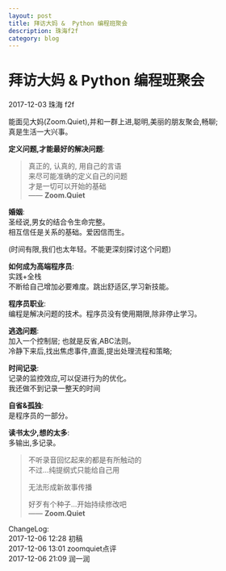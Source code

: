 ```yaml
---  
layout: post
title: 拜访大妈 &  Python 编程班聚会
description: 珠海f2f
category: blog
---  
```


# 拜访大妈 &  Python 编程班聚会

2017-12-03 珠海 f2f 

能面见大妈(Zoom.Quiet),并和一群上进,聪明,美丽的朋友聚会,畅聊;   
真是生活一大兴事。

**定义问题,才能最好的解决问题**: 

> 真正的, 认真的, 用自己的言语  
> 来尽可能准确的定义自己的问题  
> 才是一切可以开始的基础  
> —— **Zoom.Quiet**



**婚姻**:  
圣经说,男女的结合令生命完整。  
相互信任是关系的基础。爱因信而生。

(时间有限,我们也太年轻。不能更深刻探讨这个问题)  

**如何成为高端程序员**:  
实践+全栈  
不断给自己增加必要难度。跳出舒适区,学习新技能。  

**程序员职业**:  
编程是解决问题的技术。程序员没有使用期限,除非停止学习。  

**逃逸问题**:  
加入一个控制层; 也就是反省,ABC法则。  
冷静下来后,找出焦虑事件,直面,提出处理流程和策略;

**时间记录**:  
记录的监控效应,可以促进行为的优化。  
我还做不到记录一整天的时间

**自省&孤独**:  
是程序员的一部分。


**读书太少,想的太多**:  
多输出,多记录。  




>不听录音回忆起来的都是有所触动的  
不过…纯提纲式只能给自己用  
>
>无法形成新故事传播  
> 
>好歹有个种子…开始持续修改吧  
>  —— **Zoom.Quiet**   

  
ChangeLog:  
2017-12-06 12:28 初稿  
2017-12-06 13:01 zoomquiet点评  
2017-12-06 21:09 润一润

